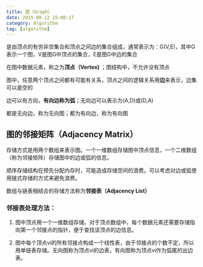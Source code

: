```yaml
---
title: 图（Graph）
date: 2015-08-12 15:08:17
category: Algorithm
tag: [algorithm]
---
```

是由顶点的有穷非空集合和顶点之间边的集合组成，通常表示为：G(V,E)，其中G表示一个图，V是图G中顶点的集合，E是图G中边的集合

在图中数据元素，称之为**顶点（Vertex)** ；图结构中，不允许没有顶点

图中，任意两个顶点之间都有可能有关系，顶点之间的逻辑关系用**边**来表示，边集可以是空的

边可以有方向，**有向边称为弧**；无向边可以表示为(A,D)或(D,A)

都是无向边，称为无向图；都为有向边，称为有向图

## 图的邻接矩阵（Adjacency Matrix）
存储方式是用两个数组来表示图。一个一维数组存储图中顶点信息，一个二维数组（称为邻接矩阵）存储图中的边或弧的信息。

顺序存储结构在预先分配内存时，可能造成存储空间的浪费。可以考虑对边或弧使用链式存储的方式来避免浪费。

数组与链表相结合的存储方法称为**邻接表（Adjacency List）**

### 邻接表处理方法：

1. 图中顶点用一个一维数组存储。对于顶点数组中，每个数据元素还需要存储指向第一个邻接点的指针，便于查找该顶点的边信息。

2. 图中每个顶点vi的所有邻接点构成一个线性表，由于邻接点的个数不定，所以用单链表存储。无向图称为顶点vi的边表，有向图称为顶点vi作为弧尾的出边表。
